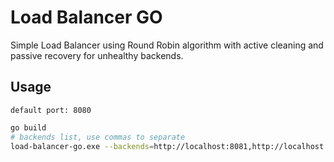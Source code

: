 # Load Balancer GO

Simple Load Balancer using Round Robin algorithm with active cleaning and passive recovery for unhealthy backends.

## Usage

`default port: 8080`

```bash
go build
# backends list, use commas to separate
load-balancer-go.exe --backends=http://localhost:8081,http://localhost:8082,http://localhost:8083
```
